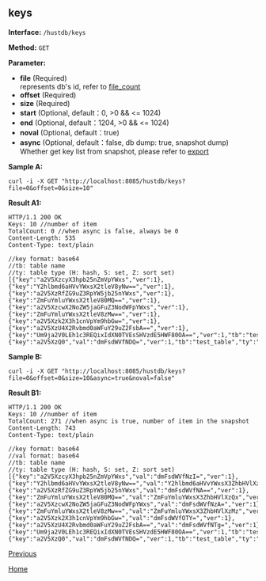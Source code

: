 ## keys ##

**Interface:** `/hustdb/keys`

**Method:** `GET`

**Parameter:** 

*  **file** (Required)  
represents db's id, refer to [file_count](file_count.md)  
*  **offset** (Required)  
*  **size** (Required)  
*  **start** (Optional, default：0, >0 && <= 1024)  
*  **end** (Optional, default：1204, >0 && <= 1024)  
*  **noval** (Optional, default：true)  
*  **async** (Optional, default：false, db dump: true, snapshot dump)  
Whether get key list from snapshot, please refer to [export](export.md)  
  
**Sample A:**

    curl -i -X GET "http://localhost:8085/hustdb/keys?file=0&offset=0&size=10"

**Result A1:**

	HTTP/1.1 200 OK
	Keys: 10 //number of item
	TotalCount: 0 //when async is false, always be 0
	Content-Length: 535
	Content-Type: text/plain

	//key format: base64
	//tb: table name
    //ty: table type (H: hash, S: set, Z: sort set)
	[{"key":"a2V5XzcyX3hpb25nZmVpYWxs","ver":1},{"key":"Y2hlbmd6aHVvYWxsX2tleV8yNw==","ver":1},{"key":"a2V5XzRfZG9uZ3RpYW5jb25nYWxs","ver":1},{"key":"ZmFuYmluYWxsX2tleV80MQ==","ver":1},{"key":"a2V5XzcwX2NoZW5jaGFuZ3NodWFpYWxs","ver":1},{"key":"ZmFuYmluYWxsX2tleV8zMw==","ver":1},{"key":"a2V5Xzk2X3h1cnVpYm9hbGw=","ver":1},{"key":"a2V5XzU4X2Rvbmd0aWFuY29uZ2FsbA==","ver":1},{"key":"Um9ja2V0LEh1c3REQixIdXN0TVEsSHVzdE5HWF80OA==","ver":1,"tb":"test_table","ty":"S"},{"key":"a2V5XzQ0","val":"dmFsdWVfNDQ=","ver":1,"tb":"test_table","ty":"H"}]

**Sample B:**

    curl -i -X GET "http://localhost:8085/hustdb/keys?file=0&offset=0&size=10&async=true&noval=false"

**Result B1:**

	HTTP/1.1 200 OK
	Keys: 10 //number of item
	TotalCount: 271 //when async is true, number of item in the snapshot 
	Content-Length: 743
	Content-Type: text/plain

	//key format: base64
	//val format: base64
	//tb: table name
    //ty: table type (H: hash, S: set, Z: sort set)
	[{"key":"a2V5XzcyX3hpb25nZmVpYWxs","val":"dmFsdWVfNzI=","ver":1},{"key":"Y2hlbmd6aHVvYWxsX2tleV8yNw==","val":"Y2hlbmd6aHVvYWxsX3ZhbHVlXzI3","ver":1},{"key":"a2V5XzRfZG9uZ3RpYW5jb25nYWxs","val":"dmFsdWVfNA==","ver":1},{"key":"ZmFuYmluYWxsX2tleV80MQ==","val":"ZmFuYmluYWxsX3ZhbHVlXzQx","ver":1},{"key":"a2V5XzcwX2NoZW5jaGFuZ3NodWFpYWxs","val":"dmFsdWVfNzA=","ver":1},{"key":"ZmFuYmluYWxsX2tleV8zMw==","val":"ZmFuYmluYWxsX3ZhbHVlXzMz","ver":1},{"key":"a2V5Xzk2X3h1cnVpYm9hbGw=","val":"dmFsdWVfOTY=","ver":1},{"key":"a2V5XzU4X2Rvbmd0aWFuY29uZ2FsbA==","val":"dmFsdWVfNTg=","ver":1},{"key":"Um9ja2V0LEh1c3REQixIdXN0TVEsSHVzdE5HWF80OA==","ver":1,"tb":"test_table","ty":"S"},{"key":"a2V5XzQ0","val":"dmFsdWVfNDQ=","ver":1,"tb":"test_table","ty":"H"}]

[Previous](../hustdb.md)

[Home](../../../index.md)